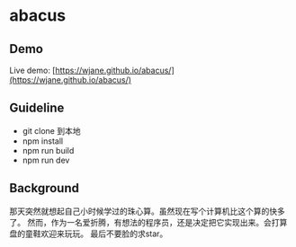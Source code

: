 abacus
=====    

## Demo
Live demo: [https://wjane.github.io/abacus/](https://wjane.github.io/abacus/) 



## Guideline
- git clone 到本地
- npm install
- npm run build
- npm run dev


## Background
那天突然就想起自己小时候学过的珠心算。虽然现在写个计算机比这个算的快多了。
然而，作为一名爱折腾，有想法的程序员，还是决定把它实现出来。会打算盘的童鞋欢迎来玩玩。
最后不要脸的求star。